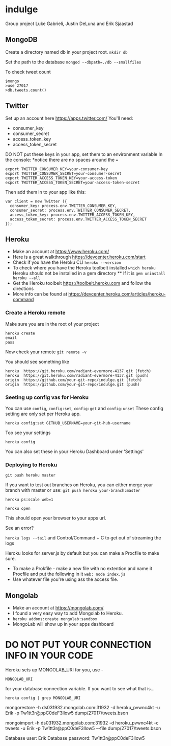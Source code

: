# indulge
Group project Luke Gabrieli, Justin DeLuna and Erik Sjaastad

## MongoDB
Create a directory named db in your project root.
`mkdir db`

Set the path to the database
`mongod --dbpath=./db --smallfiles`

To check tweet count
```
$mongo
>use 27017
>db.tweets.count()
```

## Twitter
Set up an account here https://apps.twitter.com/
You'll need:
* consumer_key
* consumer_secret
* access_token_key
* access_token_secret

DO NOT put these keys in your app, set them to an environment variable
In the console:
*notice there are no spaces around the `=`
```
export TWITTER_CONSUMER_KEY=your-consumer-key
export TWITTER_CONSUMER_SECRET=your-consumer-secret
export TWITTER_ACCESS_TOKEN_KEY=your-access-token
export TWITTER_ACCESS_TOKEN_SECRET=your-access-token-secret
```

Then add them in to your app like this:
```
var client = new Twitter ({
  consumer_key: process.env.TWITTER_CONSUMER_KEY,
  consumer_secret: process.env.TWITTER_CONSUMER_SECRET,
  access_token_key: process.env.TWITTER_ACCESS_TOKEN_KEY,
  access_token_secret: process.env.TWITTER_ACCESS_TOKEN_SECRET
});
```

## Heroku
* Make an account at https://www.heroku.com/
* Here is a great walkthrough https://devcenter.heroku.com/start
* Check if you have the Heroku CLI `heroku --version`
* To check where you have the Heroku toolbelt installed `which heroku` Heroku should not be installed in a gem directory
** If it is `gem uninstall heroku --all`
* Get the Heroku toolbelt https://toolbelt.heroku.com and follow the directions
* More info can be found at https://devcenter.heroku.com/articles/heroku-command

### Create a Heroku remote
Make sure you are in the root of your project
```
heroku create
email
pass
```

Now check your remote
`git remote -v`

You should see something like
```
heroku  https://git.heroku.com/radiant-evermore-4137.git (fetch)
heroku  https://git.heroku.com/radiant-evermore-4137.git (push)
origin  https://github.com/your-git-repo/indulge.git (fetch)
origin  https://github.com/your-git-repo/indulge.git (push)
```
### Seeting up config vas for Heroku
You can use `config`, `config:set`, `config:get` and `config:unset`
These config setting are only set per Heroku app.
```
heroku config:set GITHUB_USERNAME=your-git-hub-username
```
Too see your settings
```
heroku config
```
You can also set these in your Heroku Dashboard under 'Settings'

### Deploying to Heroku
`git push heroku master`

If you want to test out branches on Heroku, you can either merge your branch with master or use:
`git push heroku your-branch:master`

`heroku ps:scale web=1`

`heroku open`

This should open your browser to your apps url.

See an error?

`heroku logs --tail` and Control/Command + C to get out of streaming the logs

Heroku looks for server.js by default but you can make a Procfile to make sure.
* To make a Prokfile - make a new file with no extention and name it Procfile and put the following in it
`web: node index.js`
* Use whatever file you're using ass the access file.

## Mongolab
* Make an account at https://mongolab.com/
* I found a very easy way to add Mongolab to Heroku.
* `heroku addons:create mongolab:sandbox`
* MongoLab will show up in your apps dashboard

# DO NOT PUT YOUR CONNECTION INFO IN YOUR CODE

Heroku sets up MONGOLAB_URI for you, use -
```
MONGOLAB_URI
```
for your database connection variable. If you want to see what that is...
```
heroku config | grep MONGOLAB_URI
```
mongorestore -h ds031932.mongolab.com:31932 -d heroku_pvwnc4kt -u Erik -p Tw1tt3r@ppC0deF3llow5 dump/27017/tweets.bson

mongoimport -h ds031932.mongolab.com:31932 -d heroku_pvwnc4kt -c tweets -u Erik -p Tw1tt3r@ppC0deF3llow5 --file dump/27017/tweets.bson



Database user: Erik
Database password: Tw1tt3r@ppC0deF3llow5

